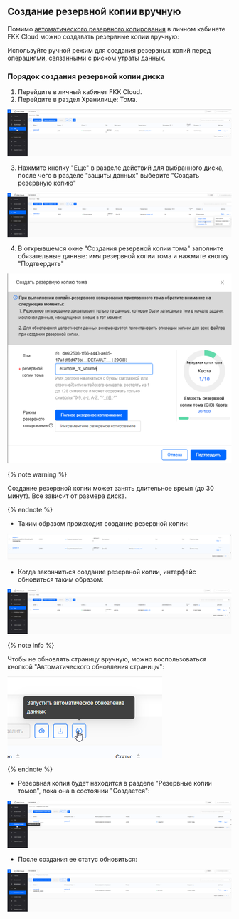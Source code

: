
## Создание резервной копии вручную

Помимо [автоматического резервного копирования](plan-of-rk.md) в личном кабинете FKK Cloud можно создавать резервные копии вручную:

Используйте ручной режим для создания резервных копий перед операциями, связанными с риском утраты данных.

### Порядок создания резервной копии диска

1. Перейдите в личный кабинет FKK Cloud.
2. Перейдите в раздел Хранилище: Тома.

![alt text](image-12.png)

3. Нажмите кнопку "Еще" в разделе действий для выбранного диска, после чего в разделе "защиты данных" выберите "Создать резервную копию"

![alt text](image-13.png) 

4. В открывшемся окне "Создания резервной копии тома" заполните обязательные данные: имя резервной копии тома и нажмите кнопку "Подтвердить"

![alt text](image-18.png)

{% note warning %}

Создание резервной копии может занять длительное время (до 30 минут). Все зависит от размера диска. 

{% endnote %}

* Таким образом происходит создание резервной копии: 

![alt text](image-15.png)

* Когда закончиться создание резервной копии, интерфейс обновиться таким образом: 

![alt text](image-19.png)

{% note info %}

Чтобы не обновлять страницу вручную, можно воспользоваться кнопкой "Автоматического обновления страницы":

![alt text](image-16.png)

{% endnote %}

* Резервная копия будет находится в разделе "Резервные копии томов", пока она в состоянии "Создается": 

![alt text](image-17.png)

* После создания ее статус обновиться: 

![alt text](image-20.png)


